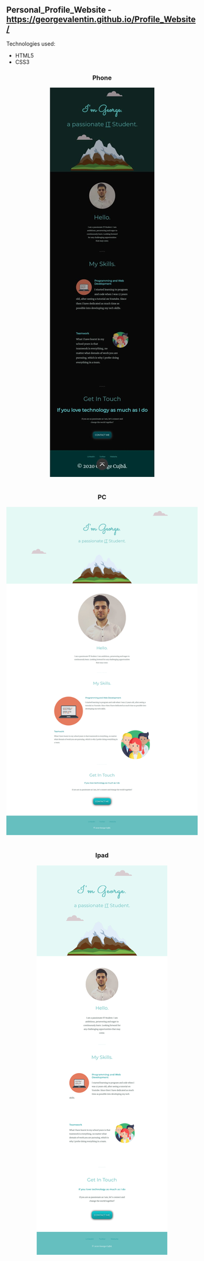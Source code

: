 ## Personal_Profile_Website - https://georgevalentin.github.io/Profile_Website/

Technologies used: 
- HTML5
- CSS3

<div align="center">

<h3> Phone </h3>
<img src="/Website_Screenshots/Phone/Galaxy_S9_ScreenShot.jpeg">

<br>
<br>

<h3> PC </h3>
<img src="/Website_Screenshots/PC/Laptop_ScreenShot.png">

<br>
<br>

<h3> Ipad </h3>
<img src="/Website_Screenshots/Ipad/Ipad_ScreenShot-1.jpg">

</div>

